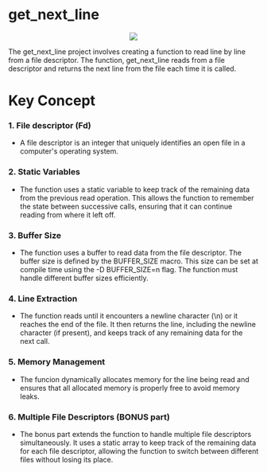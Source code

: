 # get_next_line

<p align="center">
  <img src="https://github.com/ayogun/42-project-badges/blob/main/badges/get_next_linem.png" />
</p>

The get_next_line project involves creating a function to read line by line from a file descriptor. The function, get_next_line reads from a file descriptor and returns the next line from the file each time it is called.

# Key Concept
### 1. File descriptor (Fd)
- A file descriptor is an integer that uniquely identifies an open file in a computer's operating system.

### 2. Static Variables
- The function uses a static variable to keep track of the remaining data from the previous read operation. This allows the function to remember the state between successive calls, ensuring that it can continue reading from where it left off.

### 3. Buffer Size
- The function uses a buffer to read data from the file descriptor. The buffer size is defined by the BUFFER_SIZE macro. This size can be set at compile time using the -D BUFFER_SIZE=n flag. The function must handle different buffer sizes efficiently.

### 4. Line Extraction
- The function reads until it encounters a newline character (\n) or it reaches the end of the file. It then returns the line, including the newline character (if present), and keeps track of any remaining data for the next call.

### 5. Memory Management
- The funcion dynamically allocates memory for the line being read and ensures that all allocated memory is properly free to avoid memory leaks.

### 6. Multiple File Descriptors (BONUS part)
- The bonus part extends the function to handle multiple file descriptors simultaneously. It uses a static array to keep track of the remaining data for each file descriptor, allowing the function to switch between different files without losing its place.
